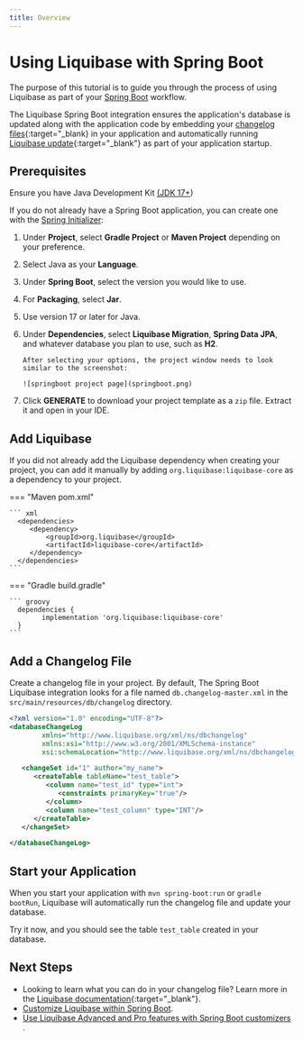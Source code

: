 ```yaml
---
title: Overview
---
```


# Using Liquibase with Spring Boot

The purpose of this tutorial is to guide you through the process of using Liquibase as part of
your [Spring Boot](https://docs.spring.io/spring-boot/docs/current/reference/html/) workflow.

The Liquibase Spring Boot integration ensures the application's database is updated along with the application code by 
embedding your [changelog files](https://docs.liquibase.com/concepts/changelogs/home.html){:target="_blank}
in your application and automatically running [Liquibase update](https://docs.liquibase.com/change-types/update.html){:target="_blank"} 
as part of your application startup.

## Prerequisites

Ensure you have Java Development Kit [(JDK 17+](https://www.oracle.com/java/technologies/javase-downloads.html))

If you do not already have a Spring Boot application, you can create one with
the [Spring Initializer](https://start.spring.io):

1. Under **Project**, select **Gradle Project** or **Maven Project** depending on your preference.
2. Select Java as your **Language**.
3. Under **Spring Boot**, select the version you would like to use.
4. For **Packaging**, select **Jar**.
5. Use version 17 or later for Java.
6. Under **Dependencies**, select **Liquibase Migration**, **Spring Data JPA**, and whatever database you plan to use, such as **H2**.

       After selecting your options, the project window needs to look similar to the screenshot:

       ![springboot project page](springboot.png)

7. Click **GENERATE** to download your project template as a `zip` file. Extract it and open in your IDE.

## Add Liquibase

If you did not already add the Liquibase dependency when creating your project, you can add it manually by adding
`org.liquibase:liquibase-core` as a dependency to your project.

=== "Maven pom.xml"

    ``` xml
      <dependencies>
         <dependency>
             <groupId>org.liquibase</groupId>
             <artifactId>liquibase-core</artifactId>
         </dependency>
      </dependencies>
    ```

=== "Gradle build.gradle"

    ``` groovy
      dependencies {
            implementation 'org.liquibase:liquibase-core'
      }
    ```

## Add a Changelog File

Create a changelog file in your project. By default, The Spring Boot Liquibase integration looks for a file named `db.changelog-master.xml` in the `src/main/resources/db/changelog` directory.

```xml
<?xml version="1.0" encoding="UTF-8"?>
<databaseChangeLog
        xmlns="http://www.liquibase.org/xml/ns/dbchangelog"
        xmlns:xsi="http://www.w3.org/2001/XMLSchema-instance"
        xsi:schemaLocation="http://www.liquibase.org/xml/ns/dbchangelog http://www.liquibase.org/xml/ns/dbchangelog/dbchangelog-latest.xsd">

   <changeSet id="1" author="my_name">
      <createTable tableName="test_table">
         <column name="test_id" type="int">
            <constraints primaryKey="true"/>
         </column>
         <column name="test_column" type="INT"/>
      </createTable>
   </changeSet>

</databaseChangeLog>
```

## Start your Application

When you start your application with `mvn spring-boot:run` or `gradle bootRun`, Liquibase will automatically run the changelog file and update your database.

Try it now, and you should see the table `test_table` created in your database.

## Next Steps

- Looking to learn what you can do in your changelog file? Learn more in the [Liquibase documentation](https://docs.liquibase.com/concepts/changelogs/home.html){:target="_blank"}.
- [Customize Liquibase within Spring Boot](configuration.md). 
- [Use Liquibase Advanced and Pro features with Spring Boot customizers ](customizers.md).

